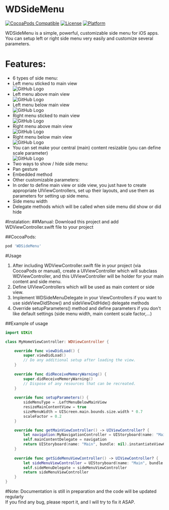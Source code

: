 # WDSideMenu
[![CocoaPods Compatible](https://img.shields.io/cocoapods/v/WDSideMenu.svg)](http://cocoapods.org/pods/WDSideMenu)
[![License](https://img.shields.io/cocoapods/l/WDSideMenu.svg?style=flat)](http://cocoapods.org/pods/WDSideMenu)
[![Platform](https://img.shields.io/cocoapods/p/WDSideMenu.svg?style=flat)](http://cocoapods.org/pods/WDSideMenu)

WDSideMenu is a simple, powerful, customizable side menu for iOS apps. You can setup left or right side menu very easily and customize several parameters.

# Features:
* 6 types of side menu:
 * Left menu sticked to main view<br>
 ![GitHub Logo](/Docs/Images/LeftMenuStickedToMainView.gif)
 * Left menu above main view<br>
 ![GitHub Logo](/Docs/Images/LeftMenuAboveMainView.gif)
 * Left menu below main view<br>
 ![GitHub Logo](/Docs/Images/LeftMenuBelowMainView.gif)
 * Right menu sticked to main view<br>
 ![GitHub Logo](/Docs/Images/RIghtMenuStickedToMainView.gif)
 * Right menu above main view<br>
 ![GitHub Logo](/Docs/Images/RIghtMenuAboveSideView.gif)
 * Right menu below main view<br>
 ![GitHub Logo](/Docs/Images/RIghtMenuBelowMainView.gif)
* You can set make your central (main) content resizable  (you can define scale parameter) <br>
 ![GitHub Logo](/Docs/Images/LeftMenuBelowMainViewWithResize.gif)
* Two ways to show / hide side menu:
 * Pan gesture 
 * Embedded method
* Other customizable parameters:
 * In order to define main view or side view, you just have to create appropriate UIViewControllers, set up their layouts, and use them as parameters for setting up side menu.
 * Side menu width
* Delegate methods which will be called when side menu did show or did hide

#Instalation:
##Manual:
Download this project and add WDViewController.swift file to your project

##CocoaPods:
```Ruby
pod 'WDSideMenu'
```
#Usage
1. After including WDViewController.swift file in your project (via CocoaPods or manual), create a UIViewController which will subclass WDViewController, and this UIViewController will be holder for your main content and side menu.
2. Define UIViewControllers which will be used as main content or side view.
3. Implement WDSideMenuDelegate in your ViewControllers if you want to use sideViewDidShow() and sideViewDidHide() delegate methods
4. Override setupParameters() method and define parameters if you don't like default settings (side menu width, main content scale factor,...)

##Example of usage
```Swift
import UIKit

class MyHomeViewController: WDViewController {

    override func viewDidLoad() {
        super.viewDidLoad()
        // Do any additional setup after loading the view.
    }
    
    override func didReceiveMemoryWarning() {
        super.didReceiveMemoryWarning()
        // Dispose of any resources that can be recreated.
    }
    
    override func setupParameters() {
        sideMenuType = .LeftMenuBelowMainView
        resizeMainContentView = true
        sizeMenuWidth = UIScreen.main.bounds.size.width * 0.7
        scaleFactor = 0.2
    }

    override func getMainViewController() -> UIViewController? {
        let navigation:MyNavigationController = UIStoryboard(name: "Main", bundle: nil).instantiateViewController(withIdentifier: "NavigationController") as! MyNavigationController
        self.mainContentDelegate = navigation
        return UIStoryboard(name: "Main", bundle: nil).instantiateViewController(withIdentifier: "NavigationController")
    }
    
    override func getSideMenuViewController() -> UIViewController? {
        let sideMenuViewController = UIStoryboard(name: "Main", bundle: nil).instantiateViewController(withIdentifier: "SideViewController") as! SideViewController
        self.sideMenuDelegate = sideMenuViewController
        return sideMenuViewController
    }
}
```

#Note:
Documentation is still in preparation and the code will be updated regularly
<br>If you find any bug, please report it, and I will try to fix it ASAP.
